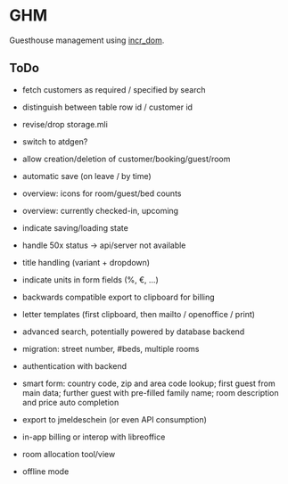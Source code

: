 # GHM

Guesthouse management using [incr_dom](gh:incr_dom).

[gh:incr_dom]: https://github.com/janestreet/incr_dom

## ToDo

- fetch customers as required / specified by search
- distinguish between table row id / customer id

- revise/drop storage.mli
- switch to atdgen?

- allow creation/deletion of customer/booking/guest/room
- automatic save (on leave / by time)

- overview: icons for room/guest/bed counts
- overview: currently checked-in, upcoming

- indicate saving/loading state
- handle 50x status -> api/server not available
- title handling (variant + dropdown)
- indicate units in form fields (%, €, ...)

- backwards compatible export to clipboard for billing
- letter templates (first clipboard, then mailto / openoffice / print)

- advanced search, potentially powered by database backend
- migration: street number, #beds, multiple rooms
- authentication with backend
- smart form: country code, zip and area code lookup; first guest from
  main data; further guest with pre-filled family name; room description
  and price auto completion
- export to jmeldeschein (or even API consumption)

- in-app billing or interop with libreoffice
- room allocation tool/view
- offline mode
